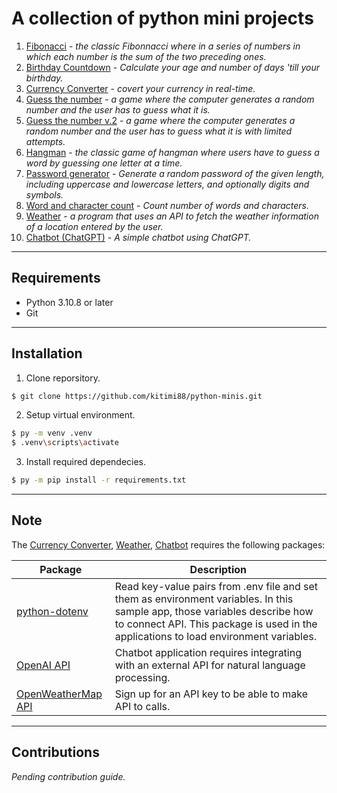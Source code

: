 # A collection of python mini projects

1. [Fibonacci](./fibonacci.py) - _the classic Fibonnacci where in a series of numbers in which each number is the sum of the two preceding ones._
2. [Birthday Countdown](./birthday_countdown.py) - _Calculate your age and number of days 'till your birthday._
3. [Currency Converter](./currency_convert.py) - _covert your currency in real-time._
4. [Guess the number](./guess_num.py) - _a game where the computer generates a random number and the user has to guess what it is._
5. [Guess the number v.2](./guess_num_2.py) - _a game where the computer generates a random number and the user has to guess what it is with limited attempts._
6. [Hangman](./hangman.py) - _the classic game of hangman where users have to guess a word by guessing one letter at a time._
7. [Password generator](./password_gen.py) - _Generate a random password of the given length, including uppercase and lowercase letters,
    and optionally digits and symbols._
8. [Word and character count](./word_count.py) - _Count number of words and characters._
9. [Weather](./weather.py) - _a program that uses an API to fetch the weather information of a location entered by the user._
10. [Chatbot (ChatGPT)](./chatbot.py) - _A simple chatbot using ChatGPT._
---

## Requirements
- Python 3.10.8 or later
- Git

---
## Installation
1. Clone reporsitory.

```bash
$ git clone https://github.com/kitimi88/python-minis.git
```

2. Setup virtual environment.

```bash
$ py -m venv .venv
$ .venv\scripts\activate
```

3. Install required dependecies.

```bash
$ py -m pip install -r requirements.txt
```

---
## Note

The [Currency Converter](./currency_convert.py), [Weather](./weather.py), [Chatbot](./chatbot.py) requires the following packages:

| Package | Description |
| ------- | ----------- |
|[python-dotenv](https://pypi.org/project/python-dotenv/) |Read key-value pairs from .env file and set them as environment variables. In this sample app, those variables describe how to connect API. This package is used in the applications to load environment variables.|
| [OpenAI API](https://pypi.org/project/openai/) | Chatbot application requires integrating with an external API for natural language processing.
| [OpenWeatherMap API](https://home.openweathermap.org/users/sign_up) | Sign up for an API key to be able to make API to calls. 

---
## Contributions
_Pending contribution guide._
